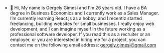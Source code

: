 - 👋 Hi, My name is Gergely Gimesi and I'm 26 years old. 
I have a BA degree in Business Economics and I currently work as a Sales Manager.
I’m currently learning React.js as a hobby, and I recentlz started freelancing, building websites for small businesses.
I really enjoy web development, and I can imagine myself in the future working as a professional software developer. 
If you read this as a recruiter or an employer, or you are interested in hiring me for a project, you can contact me on the following email address: gergely.gimesi@gmail.com
